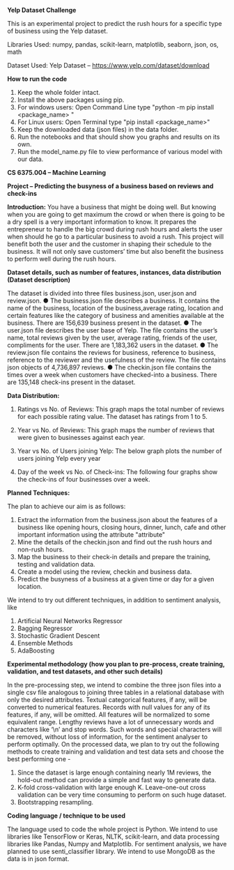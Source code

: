 **Yelp Dataset Challenge**

This is an experimental project to predict the rush hours for a specific type of business using the Yelp dataset.

Libraries Used: numpy, pandas, scikit-learn, matplotlib, seaborn, json, os, math

Dataset Used: Yelp Dataset – https://www.yelp.com/dataset/download

**How to run the code**
1. Keep the whole folder intact.
2. Install the above packages using pip. 
2.	For windows users: Open Command Line  type "python -m pip install  <package_name> " 
3.	For Linux users: Open Terminal  type "pip install <package_name>" 
4.	Keep the downloaded data (json files) in the data folder.
5. Run the notebooks and that should show you graphs and results on its own.
6. Run the model_name.py file to view performance of various model with our data.

**CS 6375.004 – Machine Learning**
 
**Project – Predicting the busyness of a business based on reviews and check-ins**
 
**Introduction:**
You have a business that might be doing well. But knowing when you are going to get maximum the crowd or when there is going to be a dry spell is a very important information to know. It prepares the entrepreneur to handle the big crowd during rush hours and alerts the user when should he go to a particular business to avoid a rush. This project will benefit both the user and the customer in shaping their schedule to the business. It will not only save customers’ time but also benefit the business to perform well during the rush hours.

**Dataset details, such as number of features, instances, data distribution (Dataset description)**

The dataset is divided into three files business.json, user.json and review.json.
●	The business.json file describes a business. It contains the name of the business, location of the business,average rating, location and certain features like the category of business and amenities available at the business. There are 156,639 business present in the dataset.
●	The user.json file describes the user base of Yelp. The file contains the user’s name, total reviews given by the user, average rating, friends of the user, compliments for the user. There are 1,183,362 users in the dataset.
●	The review.json file contains the reviews for business, reference to business, reference to the reviewer and the usefulness of the review. The file contains json objects of 4,736,897 reviews.
●	The checkin.json file contains the times over a week when customers have checked-into a business. There are 135,148 check-ins present in the dataset.

**Data Distribution:**

1. Ratings vs No. of Reviews:
This graph maps the total number of reviews for each possible rating value. The dataset has ratings from 1 to 5.

2. Year vs No. of Reviews:
This graph maps the number of reviews that were given to businesses against each year.

3. Year vs No. of Users joining Yelp:
The below graph plots the number of users joining Yelp every year

4. Day of the week vs No. of Check-ins:
The following four graphs show the check-ins of four businesses over a week.

**Planned Techniques:**

The plan to achieve our aim is as follows:
1. Extract the information from the business.json about the features of a business like opening hours, closing hours, dinner, lunch, cafe and other important information using the attribute "attribute"
2.	Mine the details of the checkin.json and find out the rush hours and non-rush hours.
3.	Map the business to their check-in details and prepare the training, testing and validation data.
4.	Create a model using the review, checkin and business data.
5.	Predict the busyness of a business at a given time or day for a given location.

We intend to try out different techniques, in addition to sentiment analysis, like

1.	Artificial Neural Networks Regressor
2.	Bagging Regressor
3.	Stochastic Gradient Descent
4.	Ensemble Methods
5.	AdaBoosting

**Experimental methodology (how you plan to pre-process, create training, validation, and test datasets, and other such details)**

In the pre-processing step, we intend to combine the three json files into a single csv file analogous to joining three tables in a relational database with only the desired attributes. Textual categorical features, if any, will be converted to numerical features. Records with null values for any of its features, if any, will be omitted. All features will be normalized to some equivalent range.
 Lengthy reviews have a lot of unnecessary words and characters like ‘\n’ and stop words. Such words and special characters will be removed, without loss of information, for the sentiment analyser to perform optimally.
On the processed data, we plan to try out the following methods to create training and validation and test data sets and choose the best performing one -

1.	Since the dataset is large enough containing nearly 1M reviews, the hold-out method can provide a simple and fast way to generate data.
2.	K-fold cross-validation with large enough K. Leave-one-out cross validation can be very time consuming to perform on such huge dataset.
3.	Bootstrapping resampling.


**Coding language / technique to be used**

The language used to code the whole project is Python. We intend to use libraries like TensorFlow or Keras, NLTK, scikit-learn, and data processing libraries like Pandas, Numpy and Matplotlib. For sentiment analysis, we have planned to use senti_classifier library. We intend to use MongoDB as the data is in json format.
